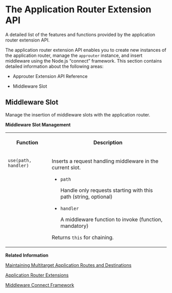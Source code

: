 <!-- loioc2cdc2d2237e4c7ba47dc2a9d54645eb -->

# The Application Router Extension API

A detailed list of the features and functions provided by the application router extension API.



The application router extension API enables you to create new instances of the application router, manage the `approuter` instance, and insert middleware using the Node.js “connect” framework. This section contains detailed information about the following areas:

-   Approuter Extension API Reference

-   Middleware Slot




<a name="loioc2cdc2d2237e4c7ba47dc2a9d54645eb__section_ijc_vmh_wx"/>

## Middleware Slot

Manage the insertion of middleware slots with the application router.

**Middleware Slot Management**


<table>
<tr>
<th valign="top">

Function

</th>
<th valign="top">

Description

</th>
</tr>
<tr>
<td valign="top">

`use(path, handler)` 

</td>
<td valign="top">

Inserts a request handling middleware in the current slot.

-   `path`

    Handle only requests starting with this path \(string, optional\)

-   `handler`

    A middleware function to invoke \(function, mandatory\)


Returns `this` for chaining.

</td>
</tr>
</table>

**Related Information**  


[Maintaining Multitarget Application Routes and Destinations](maintaining-multitarget-application-routes-and-destinations-0117b71.md "Define application routes and destinations.")

[Application Router Extensions](application-router-extensions-caaa92b.md "Configure application-specific extensions to the application router.")

[Middleware Connect Framework](https://github.com/senchalabs/connect)

